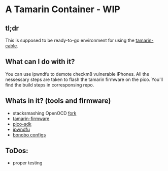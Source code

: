 # A Tamarin Container - WIP

## tl;dr
This is supposed to be ready-to-go environment for using the [tamarin-cable](https://github.com/stacksmashing/tamarin-firmware).

## What can I do with it?
You can use ipwndfu to demote checkm8 vulnerable iPhones. All the nessessary steps are taken to flash the tamarin firmware on the pico.
You'll find the build steps in corresponsing repo.

## Whats in it? (tools and firmware)
- stacksmashing OpenOCD [fork](https://github.com/axi0mX/ipwndfu)
- [tamarin-firmware](https://github.com/stacksmashing/tamarin-firmware)
- [pico-sdk](https://github.com/raspberrypi/pico-sdk.git)
- [ipwndfu](https://github.com/axi0mX/ipwndfu)
- [bonobo configs](https://github.com/lambdaconcept/bonobo-configs.git)

## ToDos:
- proper testing
